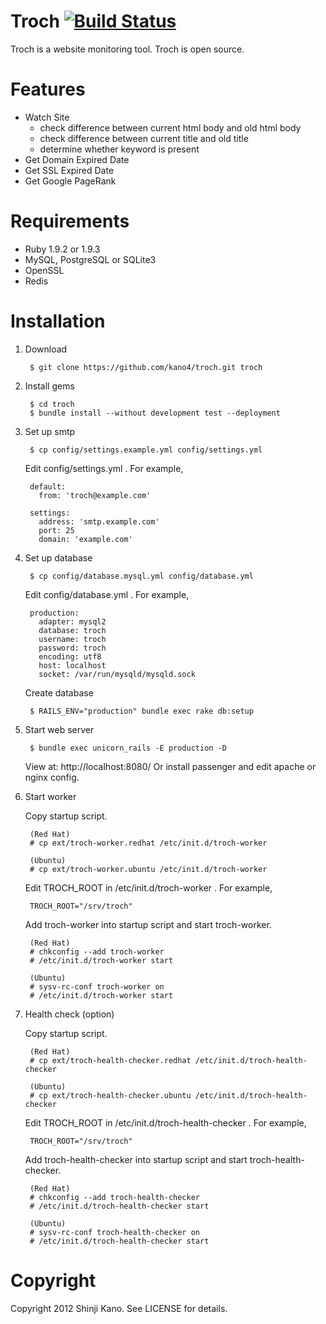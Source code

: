 # Troch [![Build Status](https://secure.travis-ci.org/kano4/troch.png)](http://travis-ci.org/kano4/troch)
Troch is a website monitoring tool.
Troch is open source.

# Features
- Watch Site
  - check difference between current html body and old html body
  - check difference between current title and old title
  - determine whether keyword is present
- Get Domain Expired Date
- Get SSL Expired Date
- Get Google PageRank

# Requirements
- Ruby 1.9.2 or 1.9.3
- MySQL, PostgreSQL or SQLite3
- OpenSSL
- Redis

# Installation
1. Download

        $ git clone https://github.com/kano4/troch.git troch

2. Install gems

        $ cd troch
        $ bundle install --without development test --deployment

3. Set up smtp

        $ cp config/settings.example.yml config/settings.yml

    Edit config/settings.yml . For example,

        default:
          from: 'troch@example.com'

        settings:
          address: 'smtp.example.com'
          port: 25
          domain: 'example.com'

4. Set up database

        $ cp config/database.mysql.yml config/database.yml

    Edit config/database.yml . For example,

        production:
          adapter: mysql2
          database: troch
          username: troch
          password: troch
          encoding: utf8
          host: localhost
          socket: /var/run/mysqld/mysqld.sock

    Create database

        $ RAILS_ENV="production" bundle exec rake db:setup

5. Start web server

        $ bundle exec unicorn_rails -E production -D

    View at: http://localhost:8080/
    Or install passenger and edit apache or nginx config.

6. Start worker

    Copy startup script.

        (Red Hat)
        # cp ext/troch-worker.redhat /etc/init.d/troch-worker

        (Ubuntu)
        # cp ext/troch-worker.ubuntu /etc/init.d/troch-worker

    Edit TROCH_ROOT in /etc/init.d/troch-worker . For example,

        TROCH_ROOT="/srv/troch"

    Add troch-worker into startup script and start troch-worker.

        (Red Hat)
        # chkconfig --add troch-worker
        # /etc/init.d/troch-worker start

        (Ubuntu)
        # sysv-rc-conf troch-worker on
        # /etc/init.d/troch-worker start

7. Health check (option)

    Copy startup script.

        (Red Hat)
        # cp ext/troch-health-checker.redhat /etc/init.d/troch-health-checker

        (Ubuntu)
        # cp ext/troch-health-checker.ubuntu /etc/init.d/troch-health-checker

    Edit TROCH_ROOT in /etc/init.d/troch-health-checker . For example,

        TROCH_ROOT="/srv/troch"

    Add troch-health-checker into startup script and start troch-health-checker.

        (Red Hat)
        # chkconfig --add troch-health-checker
        # /etc/init.d/troch-health-checker start

        (Ubuntu)
        # sysv-rc-conf troch-health-checker on
        # /etc/init.d/troch-health-checker start

# Copyright
Copyright 2012 Shinji Kano. See LICENSE for details.
